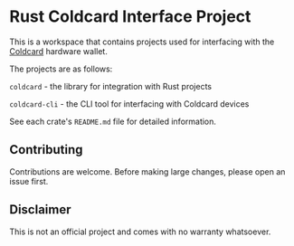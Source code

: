 # Rust Coldcard Interface Project

This is a workspace that contains projects used for interfacing with the [Coldcard](https://coldcard.com/) hardware wallet.

The projects are as follows:

`coldcard` - the library for integration with Rust projects

`coldcard-cli` - the CLI tool for interfacing with Coldcard devices

See each crate's `README.md` file for detailed information.

## Contributing

Contributions are welcome. Before making large changes, please open an issue first.

## Disclaimer

This is not an official project and comes with no warranty whatsoever.